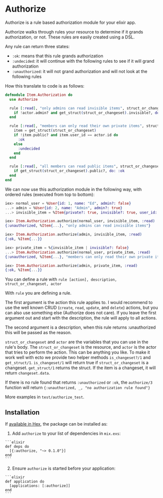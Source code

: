 # Authorize

Authorize is a rule based authorization module for your elixir app.

Authorize walks through rules your resource to determine if it grands authorization, or not. These rules are easily created using a DSL.

Any rule can return three states:

- `:ok`: means that this rule grands authorization
- `:undecided`: it will continue with the following rules to see if it will grand authorization
- `:unauthorized`: it will not grand authorization and will not look at the following rules

How this translate to code is as follows:

```elixir
defmodule Item.Authorization do
  use Authorize

  rule [:read], "only admins can read invisible items", struct_or_changeset, actor do
    if !actor.admin? and get_struct(struct_or_changeset).invisible?, do: :unauthorized, else: :ok
  end

  rule [:read], "members can only read their own private items", struct_or_changeset, actor do
    item = get_struct(struct_or_changeset)
    if !item.public? and item.user_id == actor.id do
      :ok
    else
      :undecided
    end
  end

  rule [:read], "all members can read public items", struct_or_changeset, actor do
    if get_struct(struct_or_changeset).public?, do: :ok
  end
end
```

We can now use this authorization module in the following way, with ordered rules (executed from top to bottom):
```elixir
iex> normal_user = %User{id: 1, name: "Ed", admin?: false}
...> admin = %User{id: 2, name: "Admin", admin?: true}
...> invisible_item = %Item{private?: true, invisible?: true, user_id: 2}

iex> Item.Authorization.authorize(normal_user, invisible_item, :read)
{:unauthorized, %Item{...}, "only admins can read invisible items"}

iex> Item.Authorization.authorize(admin, invisible_item, :read)
{:ok, %Item{...}}

iex> private_item = %{invisible_item | invisible?: false}
...> Item.Authorization.authorize(normal_user, private_item, :read)
{:unauthorized, %Item{...}, "members can only read their own private items"}

iex> Item.Authorization.authorize(admin, private_item, :read)
{:ok, %Item{...}}
```

You can define a rule with `rule [action], description, struct_or_changeset, actor`

With `rule` you are defining a rule.

The first argument is the action this rule applies to. I would recommend to use the well known CRUD (`create`, `read`, `update`, and `delete`) actions, but you can also use something else (Authorize does not care). If you leave the first argument out and start with the description, the rule will apply to all actions.

The second argument is a description, when this rule returns :unauthorized this will be passed as the reason.

`struct_or_changeset` and `actor` are the variables that you can use in the rule's body. The `struct_or_changeset` is the resource, and `actor` is the actor that tries to perform the action. This can be anything you like. To make it work well with ecto we provide two helper methods `is_changeset?/1` and `get_struct/1`. `is_changeset/1` will return true if `struct_or_changeset` is a changeset. `get_struct/1` returns the struct. If the item is a changeset, it will return `changeset.data`.

If there is no rule found that returns `:unauthorized` or `:ok`, the `authorize/3` function will return `{:unauthorized, _, "no authorization rule found"}`

More examples in `test/authorize_test`.

## Installation

If [available in Hex](https://hex.pm/docs/publish), the package can be installed as:

  1. Add `authorize` to your list of dependencies in `mix.exs`:

    ```elixir
    def deps do
      [{:authorize, "~> 0.1.0"}]
    end
    ```

  2. Ensure `authorize` is started before your application:

    ```elixir
    def application do
      [applications: [:authorize]]
    end
    ```
